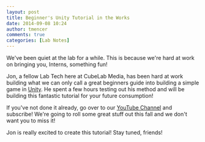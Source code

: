```yaml
---
layout: post
title: Beginner's Unity Tutorial in the Works
date: 2014-09-08 10:24
author: tmencer
comments: true
categories: [Lab Notes]
---
```

We've been quiet at the lab for a while. This is because we're hard at work on bringing you, Interns, something fun!

Jon, a fellow Lab Tech here at CubeLab Media, has been hard at work building what we can only call a great beginners guide into building a simple game in <a href="http://unity3d.com" target="_blank">Unity</a>. He spent a few hours testing out his method and will be building this fantastic tutorial for your future consumption!

If you've not done it already, go over to our <a href="http://www.youtube.com/user/CubeLabMediaVideos" target="_blank">YouTube Channel</a> and subscribe! We're going to roll some great stuff out this fall and we don't want you to miss it!

Jon is really excited to create this tutorial! Stay tuned, friends!
